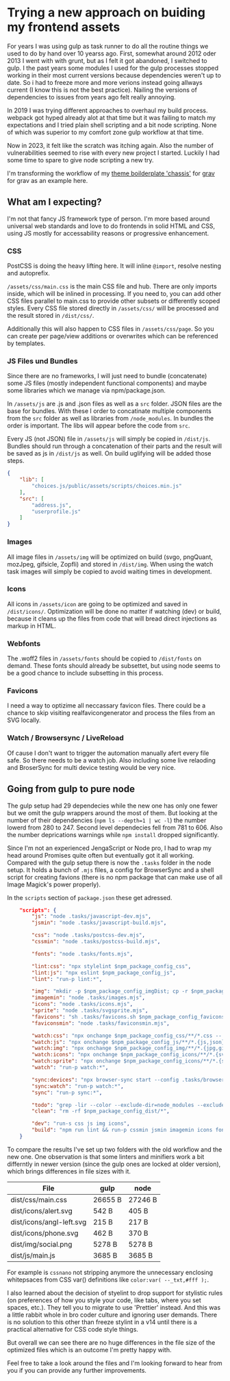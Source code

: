 # Trying a new approach on buiding my frontend assets

For years I was using gulp as task runner to do all the routine things we used to do by hand over 10 yearss ago. First, somewhat around 2012 oder 2013 I went with with grunt, but as I felt it got abandoned, I switched to gulp. I the past years some modules I used for the gulp processes stopped working in their most current versions because dependencies weren't up to date. So i had to freeze more and more verions instead going allways current (I know this is not the best practice). Nailing the versions of dependencies to issues from years ago felt really annoying.

In 2019 I was trying different approaches to overhaul my build process. webpack got hyped already alot at that time but it was failing to match my expectations and I tried plain shell scripting and a bit node scripting. None of which was superior to my comfort zone gulp workflow at that time.

Now in 2023, it felt like the scratch was itching again. Also the number of vulnerabilities seemed to rise with every new project I started. Luckily I had some time to spare to give node scripting a new try.

I'm transforming the workflow of my [theme boilderplate 'chassis'](https://github.com/bitstarr/grav-theme-chassis) for [grav](getgrav.org/) for grav as an example here.

## What am I expecting?

I'm not that fancy JS framework type of person. I'm more based around universal web standards and love to do frontends in solid HTML and CSS, using JS mostly for accessability reasons or progressive enhancement.

### CSS 

PostCSS is doing the heavy lifting here. It will inline `@import`, resolve nesting and autoprefix.

`/assets/css/main.css` is the main CSS file and hub. There are only imports inside, which will be inlined in processing. If you need to, you can add other CSS files parallel to main.css to provide other subsets or differently scoped styles. Every CSS file stored directly in `/assets/css/` will be processed and the result stored in `/dist/css/`.

Additionally this will also happen to CSS files in `/assets/css/page`. So you can create per page/view additions or overwrites which can be referenced by templates.

### JS Files und Bundles

Since there are no frameworks, I will just need to bundle (concatenate) some JS files (mostly independent functional components) and maybe some libraries which we manage via npm/package.json.

In `/assets/js` are .js and .json files as well as a `src` folder. JSON files are the base for bundles. With these I order to concatinate multiple components from the `src` folder as well as libraries from `/node_modules`. In bundles the order is important. The libs will appear before the code from `src`.

Every JS (not JSON) file in `/assets/js` will simply be copied in `/dist/js`. Bundles should run through a concatenation of their parts and the result will be saved as js in `/dist/js` as well. On build uglifying will be added those steps.

````json
{
    "lib": [
        "choices.js/public/assets/scripts/choices.min.js"
    ],
    "src": [
        "address.js",
        "userprofile.js"
    ]
}
````

### Images

All image files in `/assets/img` will be optimized on build (svgo, pngQuant, mozJpeg, gifsicle, Zopfli) and stored in `/dist/img`. When using the watch task images will simply be copied to avoid waiting times in development.

### Icons

All icons in `/assets/icon` are going to be optimized and saved in `/dist/icons/`. Optimization will be done no matter if watching (dev) or build, because it cleans up the files from code that will bread direct injections as markup in HTML.


### Webfonts

The .woff2 files in `/assets/fonts` should be copied to `/dist/fonts` on demand. These fonts should already be subsettet, but using node seems to be a good chance to include subsetting in this process.

### Favicons

I need a way to optizime all neccassary favicon files. There could be a chance to skip visiting realfavicongenerator and process the files from an SVG locally.

### Watch / Browsersync / LiveReload

Of cause I don't want to trigger the automation manually afert every file safe. So there needs to be a watch job. Also including some live relaoding and BroserSync for multi device testing would be very nice.

## Going from gulp to pure node

The gulp setup had 29 dependecies while the new one has only one fewer but we omit the gulp wrappers around the most of them. But looking at the number of their dependencies (`npm ls --depth=1 | wc -l`) the number lowerd from 280 to 247. Second level dependecies fell from 781 to 606. Also the number deprications warnings while `npm install` dropped significantly.

Since I'm not an experienced JengaScript or Node pro, I had to wrap my head around Promises quite often but eventually got it all working. Compared with the gulp setup there is now the `.tasks` folder in the node setup. It holds a bunch of `.mjs` files, a config for BrowserSync and a shell script for creating favions (there is no npm package that can make use of all Image Magick's power properly).

In the `scripts` section of `package.json` these get adressed.

```json
    "scripts": {
        "js": "node .tasks/javascript-dev.mjs",
        "jsmin": "node .tasks/javascript-build.mjs",

        "css": "node .tasks/postcss-dev.mjs",
        "cssmin": "node .tasks/postcss-build.mjs",

        "fonts": "node .tasks/fonts.mjs",

        "lint:css": "npx stylelint $npm_package_config_css",
        "lint:js": "npx eslint $npm_package_config_js",
        "lint": "run-p lint:*",

        "img": "mkdir -p $npm_package_config_imgDist; cp -r $npm_package_config_img/* $npm_package_config_imgDist",
        "imagemin": "node .tasks/images.mjs",
        "icons": "node .tasks/icons.mjs",
        "sprite": "node .tasks/svgsprite.mjs",
        "favicons": "sh .tasks/favicons.sh $npm_package_config_favicons $npm_package_config_faviconsDist",
        "faviconsmin": "node .tasks/faviconsmin.mjs",

        "watch:css": "npx onchange $npm_package_config_css/**/*.css -- npm run css",
        "watch:js": "npx onchange $npm_package_config_js/**/*.{js,json} -- npm run js",
        "watch:img": "npx onchange $npm_package_config_img/**/*.{jpg,gif,png,svg} -- npm img",
        "watch:icons": "npx onchange $npm_package_config_icons/**/*.{svg} -- npm run icons",
        "watch:sprite": "npx onchange $npm_package_config_icons/**/*.{svg} -- npm run sprite",
        "watch": "run-p watch:*",

        "sync:devices": "npx browser-sync start --config .tasks/browsersyncrc.js",
        "sync:watch": "run-p watch:*",
        "sync": "run-p sync:*",

        "todo": "grep -lir --color --exclude-dir=node_modules --exclude-dir=vendor --exclude-dir=var --exclude=package.json 'todo'",
        "clean": "rm -rf $npm_package_config_dist/*",

        "dev": "run-s css js img icons",
        "build": "npm run lint && run-p cssmin jsmin imagemin icons fonts"
    }
```

To compare the results I've set up two folders with the old workflow and the new one. One observation is that some linters and minifiers work a bit differntly in newer version (since the gulp ones are locked at older version), which brings differences in file sizes with it.

| File | gulp | node |
| --- | --- | --- |
| dist/css/main.css | 26655 B | 27246 B |
| dist/icons/alert.svg | 542 B | 405 B |
| dist/icons/angl-left.svg | 215 B | 217 B |
| dist/icons/phone.svg | 462 B | 370 B |
| dist/img/social.png | 5278 B | 5278 B |
| dist/js/main.js | 3685 B | 3685 B |

For example is `cssnano` not stripping anymore the unnecessary enclosing whitepsaces from CSS var() definitions like `color:var( --_txt,#fff );`.

I also learned about the decision of styelint to drop support for stylistic rules (on preferences of how you style your code, like tabs, where you set spaces, etc.). They tell you to migrate to use 'Prettier' instead. And this was a little rabbit whole in bro coder culture and ignoring user demands. There is no solution to this other than freeze stylint in a v14 until there is a practical alternative for CSS code style things.

But overall we can see there are no huge differences in the file size of the optimized files which is an outcome I'm pretty happy with.

Feel free to take a look around the files and I'm looking forward to hear from you if you can provide any further improvements.